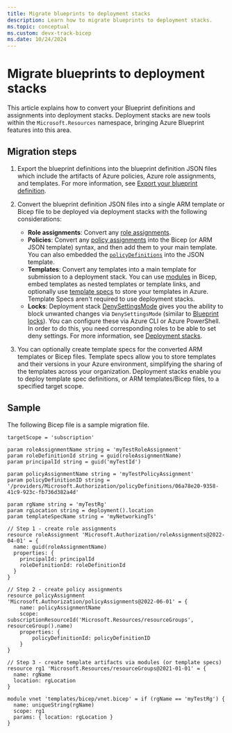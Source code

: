 ```yaml
---
title: Migrate blueprints to deployment stacks
description: Learn how to migrate blueprints to deployment stacks.
ms.topic: conceptual
ms.custom: devx-track-bicep
ms.date: 10/24/2024
---
```


# Migrate blueprints to deployment stacks

This article explains how to convert your Blueprint definitions and assignments into deployment stacks. Deployment stacks are new tools within the `Microsoft.Resources` namespace, bringing Azure Blueprint features into this area. 

## Migration steps

1. Export the blueprint definitions into the blueprint definition JSON files which include the artifacts of Azure policies, Azure role assignments, and templates. For more information, see [Export your blueprint definition](../../governance/blueprints/how-to/import-export-ps.md#export-your-blueprint-definition).
2. Convert the blueprint definition JSON files into a single ARM template or Bicep file to be deployed via deployment stacks with the following considerations:

    - **Role assignments**: Convert any [role assignments](/azure/templates/microsoft.authorization/policyassignments).
    - **Policies**: Convert any [policy assignments](/azure/templates/microsoft.authorization/policyassignments) into the Bicep (or ARM JSON template) syntax, and then add them to your main template. You can also embedded the [`policyDefinitions`](/azure/templates/microsoft.authorization/policydefinitions) into the JSON template.
    - **Templates**: Convert any templates into a main template for submission to a deployment stack. You can use [modules](./modules.md) in Bicep, embed templates as nested templates or template links, and optionally use [template specs](./template-specs.md) to store your templates in Azure. Template Specs aren't required to use deployment stacks.
    - **Locks**: Deployment stack [DenySettingsMode](./deployment-stacks.md#protect-managed-resources) gives you the ability to block unwanted changes via `DenySettingsMode` (similar to [Blueprint locks](../../governance/blueprints/concepts/resource-locking.md)). You can configure these via Azure CLI or Azure PowerShell. In order to do this, you need corresponding roles to be able to set deny settings. For more information, see [Deployment stacks](./deployment-stacks.md).

3. You can optionally create template specs for the converted ARM templates or Bicep files. Template specs allow you to store templates and their versions in your Azure environment, simplifying the sharing of the templates across your organization. Deployment stacks enable you to deploy template spec definitions, or ARM templates/Bicep files, to a specified target scope.

## Sample

The following Bicep file is a sample migration file.

```bicep
targetScope = 'subscription'

param roleAssignmentName string = 'myTestRoleAssignment'
param roleDefinitionId string = guid(roleAssignmentName)
param principalId string = guid('myTestId')

param policyAssignmentName string = 'myTestPolicyAssignment'
param policyDefinitionID string = '/providers/Microsoft.Authorization/policyDefinitions/06a78e20-9358-41c9-923c-fb736d382a4d'

param rgName string = 'myTestRg'
param rgLocation string = deployment().location
param templateSpecName string = 'myNetworkingTs'

// Step 1 - create role assignments
resource roleAssignment 'Microsoft.Authorization/roleAssignments@2022-04-01' = {
  name: guid(roleAssignmentName)
  properties: {
    principalId: principalId
    roleDefinitionId: roleDefinitionId
  }
}

// Step 2 - create policy assignments
resource policyAssignment 'Microsoft.Authorization/policyAssignments@2022-06-01' = {
    name: policyAssignmentName
    scope: subscriptionResourceId('Microsoft.Resources/resourceGroups', resourceGroup().name)
    properties: {
        policyDefinitionId: policyDefinitionID
    }
}

// Step 3 - create template artifacts via modules (or template specs)
resource rg1 'Microsoft.Resources/resourceGroups@2021-01-01' = {
  name: rgName
  location: rgLocation
}

module vnet 'templates/bicep/vnet.bicep' = if (rgName == 'myTestRg') {
  name: uniqueString(rgName)
  scope: rg1
  params: { location: rgLocation }
}
```

